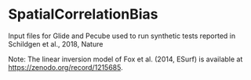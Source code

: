 # SpatialCorrelationBias
Input files for Glide and Pecube used to run synthetic tests reported in Schildgen et al., 2018, Nature

Note: The linear inversion model of Fox et al. (2014, ESurf) is available at https://zenodo.org/record/1215685.
